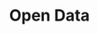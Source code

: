 ---
# This topic lives at
# https://digital.gov/topics/open-data

slug: "open-data"

# Topic Title
title: "Open Data"

# description — keep it short and clear
summary: ""

aliases:
  - /topics/open/
  - /topics/data-gov/

# Weight
weight: 2

# For more information on managing topics,
# see https://github.com/GSA/digitalgov.gov/wiki
---